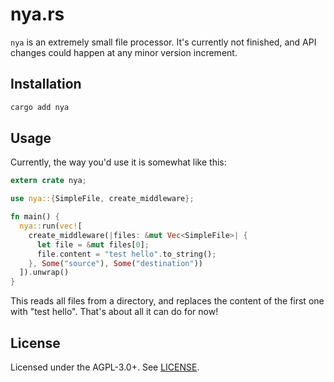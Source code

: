 # nya.rs

`nya` is an extremely small file processor. It's currently not finished, and API changes could happen at any minor version increment.

## Installation

```sh
cargo add nya
```

## Usage

Currently, the way you'd use it is somewhat like this:

```rust
extern crate nya;

use nya::{SimpleFile, create_middleware};

fn main() {
  nya::run(vec![
    create_middleware(|files: &mut Vec<SimpleFile>| {
      let file = &mut files[0];
      file.content = "test hello".to_string();
    }, Some("source"), Some("destination"))
  ]).unwrap()
}
```

This reads all files from a directory, and replaces the content of the first one with "test hello". That's about all it can do for now!

## License

Licensed under the AGPL-3.0+. See [LICENSE](./LICENSE).
